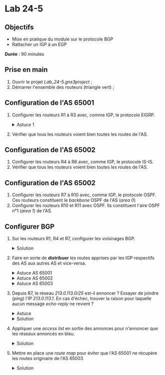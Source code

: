 Lab 24-5
===

## Objectifs
* Mise en pratique du module sur le protocole BGP
* Rattacher un IGP à un EGP

**Durée** : 90 minutes

## Prise en main
1. Ouvrir le projet _Lab_24-5.gns3project_ ;
3. Démarrer l'ensemble des routeurs (triangle vert) ;

## Configuration de l'AS 65001
1. Configurer les routeurs R1 à R3 avec, comme IGP, le protocole EIGRP.
    <details>
    <summary>Astuce 1</summary>

    * Penser à bien annoncer les réseaux des _loopback_
    </details>
2. Vérifier que tous les routeurs voient bien toutes les routes de l'AS.

## Configuration de l'AS 65002
1. Configurer les routeurs R4 à R6 avec, comme IGP, le protocole IS-IS.
2. Vérifier que tous les routeurs voient bien toutes les routes de l'AS.

## Configuration de l'AS 65002
1. Configurer les routeurs R7 à R10 avec, comme IGP, le protocole OSPF. Ces routeurs constituent le _backbone_ OSPF de l'AS (_area 0_)
2. Configurer les routeurs R10 et R11 avec OSPF. Ils constituent l'aire OSPF n°1 (_area 1_) de l'AS.

## Configurer BGP
1. Sur les routeurs R1, R4 et R7, configurer les voisinages BGP.
    <details>
    <summary>Solution</summary>

    <pre>
    Sur R4:

    R4(config)# router bgp 65002
    R4(config-router)# neighbor 128.66.0.0 remote-as 65001
    R4(config-router)# neighbor 128.66.1.1 remote-as 65003
    </pre>
    </details>  
2. Faire en sorte de **distribuer** les routes apprises par les IGP respectifs des AS aux autres AS et vice-versa.
    <details>
    <summary>Astuce AS 65001</summary>

    * Pour distribuer les routes à BGP, il faut rajouter des paramètres !
        <details>
        <summary>Solution</summary>

        <pre>
        redistribute bgp 65001 metric 100 1 255 1 1500
        </pre>
        </details>
    </details>
    
    <details>
    <summary>Astuce AS 65002</summary>

    * Pour distribuer les routes à ISIS, il faut rajouter des paramètres !
        <details>
        <summary>Solution</summary>

        <pre>
        redistribute isis level-1-2
        </pre>
        * Par défaut, BGP redistribue à des routeurs L2. Or, dans ce lab, la configuration fait que les routeurs sont en L1/L2 de même niveau (donc L1).
        </details>
    </details>
    
    <details>
    <summary>Astuce AS 65003</summary>

    * Pour distribuer les routes à OSPF, il faut rajouter des paramètres !
        <details>
        <summary>Solution</summary>

        <pre>
        redistribute ospf 1 match internal external 1 external 2
        </pre>
        </details>
    </details>
3. Depuis R7, le réseau _213.0.113.0/25_ est-il annoncer ? Essayer de joindre (_ping_) l'IP _213.0.113.1_. En cas d'échec, trouver la raison pour laquelle aucun message _echo-reply_ ne revient ?
    <details>
    <summary>Astuce</summary>

    * Penser à faire une capture réseau !
    </details>
    <details>
    <summary>Solution</summary>

    * Le _ping_ ne fonctionne pas bien que le réseau soit annoncé.
    * Une trace réseau permet de mettre en évidence que seul un message _echo-request_ est envoyé, sans réponse. En revanche, l'IP source d'émission de ce message est l'adresse IP _128.66.2.1_. Or cette IP n'est pas dans la table de routage du routeur R3 qui porte cette IP.
    * Pour pouvoir joindre l'adresse, il faut partir depuis une IP annoncée :
    <pre>
    ping 213.0.113.1 source 172.20.3.7
    </pre>
    </details>
4. Appliquer une _access list_ en sortie des annonces pour n'annoncer que les réseaux annoncés en bleu.
    <details> 
    <summary>Solution</summary>

    <pre>
    Sur R1 :

    R1(config)# access-list 1 deny 10.0.0.0 0.255.255.255
    R1(config)# access-list 1 deny 172.16.0.0 0.15.255.255
    R1(config)# access-list 1 permit any
    R1(config)# router bgp 65001
    R1(config-router)# neighbor 128.66.0.1 distribute-list 1 out
    R1(config-router)# neighbor 128.66.2.1 distribute-list 1 out 
    </pre>
    </details>

5. Mettre en place une _route map_ pour éviter que l'AS 65001 ne récupère les routes originaire de l'AS 65003.
    <details>
    <summary>Solution</summary>

    <pre>
    Sur R1:

    R1(config)# ip as-path access-list 1 deny _65003$
    R1(config)# ip as-path access-list 1 permit .*
    R1(config)# route-map NoAS65003 permit 10
    R1(config-route-map)# match as-path 1
    R1(config-route-map)# exit
    R1(config)# router bgp 65001
    R1(config-router)# neighbor 128.66.0.1 route-map NoAS65003 in
    R1(config-router)# neighbor 128.66.2.1 route-map NoAS65003 in
    </pre>
    </details>

